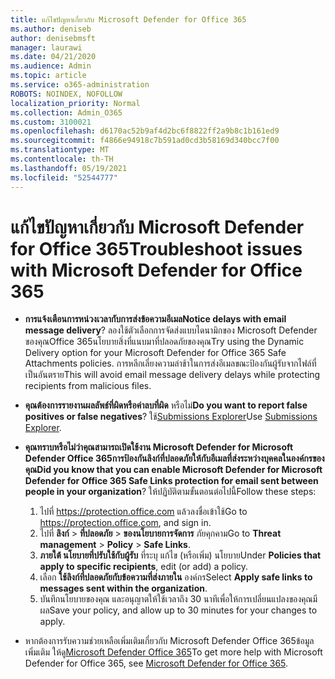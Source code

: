 ```yaml
---
title: แก้ไขปัญหาเกี่ยวกับ Microsoft Defender for Office 365
ms.author: deniseb
author: denisebmsft
manager: laurawi
ms.date: 04/21/2020
ms.audience: Admin
ms.topic: article
ms.service: o365-administration
ROBOTS: NOINDEX, NOFOLLOW
localization_priority: Normal
ms.collection: Admin_O365
ms.custom: 3100021
ms.openlocfilehash: d6170ac52b9af4d2bc6f8822ff2a9b8c1b161ed9
ms.sourcegitcommit: f4866e94918c7b591ad0cd3b58169d340bcc7f00
ms.translationtype: MT
ms.contentlocale: th-TH
ms.lasthandoff: 05/19/2021
ms.locfileid: "52544777"
---
```

# <a name="troubleshoot-issues-with-microsoft-defender-for-office-365"></a><span data-ttu-id="4aa3b-102">แก้ไขปัญหาเกี่ยวกับ Microsoft Defender for Office 365</span><span class="sxs-lookup"><span data-stu-id="4aa3b-102">Troubleshoot issues with Microsoft Defender for Office 365</span></span>

- <span data-ttu-id="4aa3b-103">**การแจ้งเตือนการหน่วงเวลากับการส่งข้อความอีเมล**</span><span class="sxs-lookup"><span data-stu-id="4aa3b-103">**Notice delays with email message delivery**?</span></span> <span data-ttu-id="4aa3b-104">ลองใช้ตัวเลือกการจัดส่งแบบไดนามิกของ Microsoft Defender ของคุณOffice 365นโยบายสิ่งที่แนบมาที่ปลอดภัยของคุณ</span><span class="sxs-lookup"><span data-stu-id="4aa3b-104">Try using the Dynamic Delivery option for your Microsoft Defender for Office 365 Safe Attachments policies.</span></span> <span data-ttu-id="4aa3b-105">การหลีกเลี่ยงความล่าช้าในการส่งอีเมลขณะป้องกันผู้รับจากไฟล์ที่เป็นอันตราย</span><span class="sxs-lookup"><span data-stu-id="4aa3b-105">This will avoid email message delivery delays while protecting recipients from malicious files.</span></span>
- <span data-ttu-id="4aa3b-106">**คุณต้องการรายงานผลลัพธ์ที่ผิดหรือค่าลบที่ผิด** หรือไม่</span><span class="sxs-lookup"><span data-stu-id="4aa3b-106">**Do you want to report false positives or false negatives**?</span></span> <span data-ttu-id="4aa3b-107">ใช้[Submissions Explorer](https://protection.office.com/reportsubmission)</span><span class="sxs-lookup"><span data-stu-id="4aa3b-107">Use [Submissions Explorer](https://protection.office.com/reportsubmission).</span></span>
- <span data-ttu-id="4aa3b-108">**คุณทราบหรือไม่ว่าคุณสามารถเปิดใช้งาน Microsoft Defender for Microsoft Defender Office 365การป้องกันลิงก์ที่ปลอดภัยให้กับอีเมลที่ส่งระหว่างบุคคลในองค์กรของคุณ**</span><span class="sxs-lookup"><span data-stu-id="4aa3b-108">**Did you know that you can enable Microsoft Defender for Microsoft Defender for Office 365 Safe Links protection for email sent between people in your organization**?</span></span> <span data-ttu-id="4aa3b-109">ให้ปฏิบัติตามขั้นตอนต่อไปนี้</span><span class="sxs-lookup"><span data-stu-id="4aa3b-109">Follow these steps:</span></span>
    1. <span data-ttu-id="4aa3b-110">ไปที่ https://protection.office.com แล้วลงชื่อเข้าใช้</span><span class="sxs-lookup"><span data-stu-id="4aa3b-110">Go to https://protection.office.com, and sign in.</span></span>
    2. <span data-ttu-id="4aa3b-111">ไปที่ **ลิงก์**  >  **ที่ปลอดภัย**  >  **ของนโยบายการจัดการ** ภัยคุกคาม</span><span class="sxs-lookup"><span data-stu-id="4aa3b-111">Go to **Threat management** > **Policy** > **Safe Links**.</span></span>
    3. <span data-ttu-id="4aa3b-112">**ภายใต้ นโยบายที่ปรับใช้กับผู้รับ** ที่ระบุ แก้ไข (หรือเพิ่ม) นโยบาย</span><span class="sxs-lookup"><span data-stu-id="4aa3b-112">Under **Policies that apply to specific recipients**, edit (or add) a policy.</span></span>
    4. <span data-ttu-id="4aa3b-113">เลือก **ใช้ลิงก์ที่ปลอดภัยกับข้อความที่ส่งภายใน** องค์กร</span><span class="sxs-lookup"><span data-stu-id="4aa3b-113">Select **Apply safe links to messages sent within the organization**.</span></span>
    5. <span data-ttu-id="4aa3b-114">บันทึกนโยบายของคุณ และอนุญาตให้ใช้เวลาถึง 30 นาทีเพื่อให้การเปลี่ยนแปลงของคุณมีผล</span><span class="sxs-lookup"><span data-stu-id="4aa3b-114">Save your policy, and allow up to 30 minutes for your changes to apply.</span></span>

- <span data-ttu-id="4aa3b-115">หากต้องการรับความช่วยเหลือเพิ่มเติมเกี่ยวกับ Microsoft Defender Office 365ข้อมูลเพิ่มเติม ให้ดู[Microsoft Defender Office 365](/microsoft-365/security/office-365-security/office-365-atp)</span><span class="sxs-lookup"><span data-stu-id="4aa3b-115">To get more help with Microsoft Defender for Office 365, see [Microsoft Defender for Office 365](/microsoft-365/security/office-365-security/office-365-atp).</span></span>